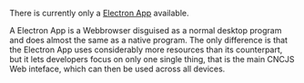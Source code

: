 There is currently only a [Electron App](https://github.com/cncjs/cncjs/wiki/Electron-App) available.

A Electron App is a Webbrowser disguised as a normal desktop program and does almost the same as a native program. The only difference is that the Electron App uses considerably more resources than its counterpart, but it lets developers focus on only one single thing, that is the main CNCJS Web inteface, which can then be used across all devices.